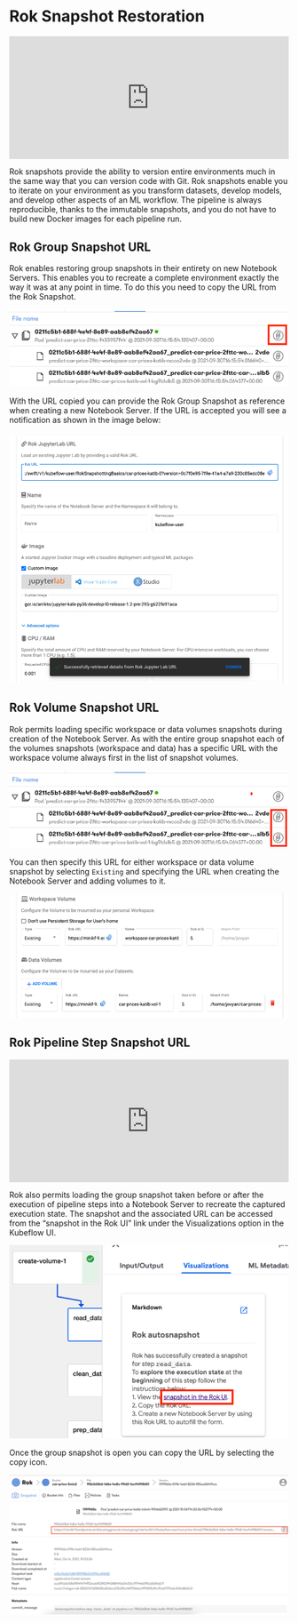 # Rok Snapshot Restoration

<div style="padding:43.92% 0 0 0;position:relative;"><iframe src="https://player.vimeo.com/video/648707416?h=4f3d0058a0&amp;badge=0&amp;autopause=0&amp;player_id=0&amp;app_id=58479" frameborder="0" allow="autoplay; fullscreen; picture-in-picture" allowfullscreen style="position:absolute;top:0;left:0;width:100%;height:100%;" title="Rok Snapshot Restoration Part 1.mov"></iframe></div><script src="https://player.vimeo.com/api/player.js"></script>

Rok snapshots provide the ability to version entire environments much in the same way that you can version code with Git. Rok snapshots enable you to iterate on your environment as you transform datasets, develop models, and develop other aspects of an ML workflow. The pipeline is always reproducible, thanks to the immutable snapshots, and you do not have to build new Docker images for each pipeline run. 

## Rok Group Snapshot URL 
Rok enables restoring group snapshots in their entirety on new Notebook Servers. This enables you to recreate a complete environment exactly the way it was at any point in time. To do this you need to copy the URL from the Rok Snapshot. 

![rok bucket url](images/rok-bucket-url.png)

With the URL copied you can provide the Rok Group Snapshot as reference when creating a new Notebook Server. If the URL is accepted you will see a notification as shown in the image below:

![rok bucket url load](images/rok-url-in-notebook.png)

## Rok Volume Snapshot URL 
Rok permits loading specific workspace or data volumes snapshots during creation of the Notebook Server. As with the entire group snapshot each of the volumes snapshots (workspace and data) has a specific URL with the workspace volume always first in the list of snapshot volumes.

![rok volume url](images/rok-volume-url.png)

You can then specify this URL for either workspace or data volume snapshot by selecting `Existing` and specifying the URL when creating the Notebook Server and adding volumes to it.

![rok volume url notebook](images/rok-url-in-notebook-volume-load.png)

## Rok Pipeline Step Snapshot URL
<div style="padding:43.92% 0 0 0;position:relative;"><iframe src="https://player.vimeo.com/video/648707428?h=1254680d61&amp;badge=0&amp;autopause=0&amp;player_id=0&amp;app_id=58479" frameborder="0" allow="autoplay; fullscreen; picture-in-picture" allowfullscreen style="position:absolute;top:0;left:0;width:100%;height:100%;" title="Rok Snapshot Restoration Part 2"></iframe></div><script src="https://player.vimeo.com/api/player.js"></script>

Rok also permits loading the group snapshot taken before or after the execution of pipeline steps into a Notebook Server to recreate the captured execution state. The snapshot and the associated URL can be accessed from the “snapshot in the Rok UI” link under the Visualizations option in the Kubeflow UI.

![step snapshot link](images/step-snapshot-link.png)

Once the group snapshot is open you can copy the URL by selecting the copy icon.

![step rok snapshot url](images/step-rok-snapshot-url.png)
